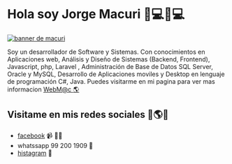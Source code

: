 

# [](#hi-im-jorge--)Hola soy Jorge Macuri 🌟💻🌟💻

[![banner de macuri ](https://zonada.000webhostapp.com/views/images/bannerweb.jpg?ver=6)](http://zonadamacuri.com)

Soy un desarrollador de Software y Sistemas. Con conocimientos en Aplicaciones web, Análisis y Diseño de Sistemas (Backend, Frontend), Javascript, php, Laravel , Administración de Base de Datos SQL Server, Oracle y MySQL, Desarrollo de Aplicaciones moviles y Desktop en lenguaje de programación C#, Java. Puedes visitarme en mi pagina para ver mas informacion [WebM@c <g-emoji class="g-emoji" alias="star2" fallback-src="https://github.githubassets.com/images/icons/emoji/unicode/1f30e.png">🌎</g-emoji>](https://webmacuri.website/) 


## [](#find-me-around-the-web--)Visitame en mis redes sociales <g-emoji class="g-emoji" alias="earth_americas" fallback-src="https://github.githubassets.com/images/icons/emoji/unicode/1f30e.png">🌟🌎🌟</g-emoji>

*   [facebook](https://www.facebook.com/WebMac-583494042334010)  <g-emoji class="g-emoji" alias="video_camera" fallback-src="https://github.githubassets.com/images/icons/emoji/unicode/1f4f9.png">📹</g-emoji> ✍🏾
*   whatssapp 99 200 1909 🏓</g-emoji>
*   [histagram](https://www.instagram.com/jorgemt1014/?hl=es-la) <g-emoji class="g-emoji" alias="briefcase" fallback-src="https://github.githubassets.com/images/icons/emoji/unicode/1f4bc.png">💼</g-emoji>


